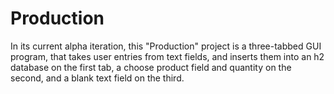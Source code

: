 # Production

In its current alpha iteration, this "Production" project is a three-tabbed GUI program, 
that takes user entries from text fields, and inserts them into an h2 database on the first tab,
a choose product field and quantity on the second, and a blank text field on the third. 

